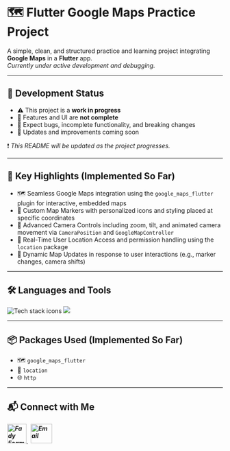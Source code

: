 # 🗺️ Flutter Google Maps Practice Project

A simple, clean, and structured practice and learning project integrating **Google Maps** in a **Flutter** app.  
*Currently under active development and debugging.*

---

## 🚧 Development Status

- ⚠️ This project is a **work in progress**  
- 🚫 Features and UI are **not complete**  
- 🐞 Expect bugs, incomplete functionality, and breaking changes  
- 🔄 Updates and improvements coming soon

❗ *This README will be updated as the project progresses.*

---

## 🎯 Key Highlights (Implemented So Far)

- 🗺️ Seamless Google Maps integration using the `google_maps_flutter` plugin for interactive, embedded maps  
- 📍 Custom Map Markers with personalized icons and styling placed at specific coordinates  
- 🎥 Advanced Camera Controls including zoom, tilt, and animated camera movement via `CameraPosition` and `GoogleMapController`  
- 🧭 Real-Time User Location Access and permission handling using the `location` package  
- 🔁 Dynamic Map Updates in response to user interactions (e.g., marker changes, camera shifts)  

---

## 🛠️ Languages and Tools

<p align="left"> 
        <img src="https://skillicons.dev/icons?i=flutter,dart,vscode,git,github" alt="Tech stack icons" />
        <img src="https://skillicons.dev/icons?i=postman" />
</p>

---

## 📦 Packages Used (Implemented So Far)

- 🗺️ `google_maps_flutter`
- 📍 `location` 
- 🌐 `http` 

---

## 📬 Connect with Me

<h5 align="left"> 
  <a href="https://www.linkedin.com/in/fady-esam/" target="_blank"> 
    <img src="https://raw.githubusercontent.com/rahuldkjain/github-profile-readme-generator/master/src/images/icons/Social/linked-in-alt.svg" alt="Fady Esam" height="45" width="45" /> 
  </a> 
  &nbsp;
  <a href="mailto:fady.esam.0101@gmail.com" target="_blank"> 
    <img src="https://cdn-icons-png.flaticon.com/512/732/732200.png" alt="Email" height="45" width="50" /> 
  </a> 
</h5>
